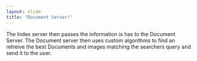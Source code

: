 ```yaml
---
layout: slide
title: "Document Server!"
---
```

The Index server then passes the information is has to the Document Server. 
The Document server then uses custom algorithms to find an retreive the best 
Documents and images matching the searchers query and send it to the user.

